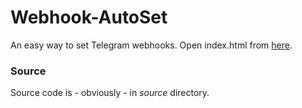# Webhook-AutoSet

An easy way to set Telegram webhooks. Open index.html from [here](https://sys-001.github.io/Webhook-AutoSet).

### Source

Source code is - obviously - in *source* directory.